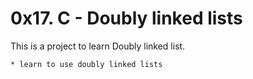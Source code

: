# 0x17. C - Doubly linked lists

This is a project to learn Doubly linked list.

    * learn to use doubly linked lists
